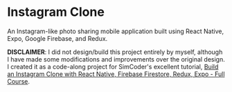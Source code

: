 # Instagram Clone

An Instagram-like photo sharing mobile application built using React Native, Expo, Google Firebase, and Redux.

**DISCLAIMER**: I did not design/build this project entirely by myself, although I have made some modifications and improvements over the original design. I created it as a code-along project for SimCoder's excellent tutorial, [Build an Instagram Clone with React Native, Firebase Firestore, Redux, Expo - Full Course](https://www.youtube.com/watch?v=1hPgQWbWmEk).